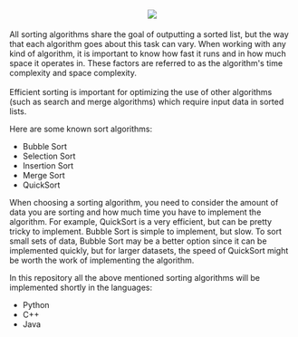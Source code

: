 <h1 align="center">
  <a >
    <img src="https://readme-typing-svg.herokuapp.com/?lines=Hello+World!+👋;This+repo+contain;most+popular;Sorting+Algorithms&center=true&size=30">
  </a>
</h1>


All sorting algorithms share the goal of outputting a sorted list, but the way that each algorithm
goes about this task can vary. When working with any kind of algorithm, 
it is important to know how fast it runs and in how much space it operates in. 
These factors are referred to as the algorithm's time complexity and space complexity.
<br><br>
Efficient sorting is important for optimizing the use of other algorithms (such as search and merge algorithms) which require input data in sorted lists.

Here are some known sort algorithms:
 - Bubble Sort
 - Selection Sort
 - Insertion Sort
 - Merge Sort
 - QuickSort

When choosing a sorting algorithm, you need to consider the amount of data you are sorting and how much time you have to implement the algorithm. 
For example, QuickSort is a very efficient, but can be pretty tricky to implement. Bubble Sort is simple to implement, but slow. To sort small sets of data, 
Bubble Sort may be a better option since it can be implemented quickly, but for larger datasets, 
the speed of QuickSort might be worth the work of implementing the algorithm.

In this repository all the above mentioned sorting algorithms will be implemented shortly in the languages:
 - Python
 - C++
 - Java
 
